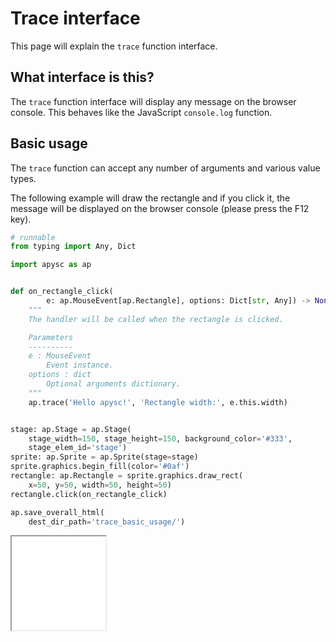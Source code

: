 # Trace interface

This page will explain the `trace` function interface.

## What interface is this?

The `trace` function interface will display any message on the browser console. This behaves like the JavaScript `console.log` function.

## Basic usage

The `trace` function can accept any number of arguments and various value types.

The following example will draw the rectangle and if you click it, the message will be displayed on the browser console (please press the F12 key).

```py
# runnable
from typing import Any, Dict

import apysc as ap


def on_rectangle_click(
        e: ap.MouseEvent[ap.Rectangle], options: Dict[str, Any]) -> None:
    """
    The handler will be called when the rectangle is clicked.

    Parameters
    ----------
    e : MouseEvent
        Event instance.
    options : dict
        Optional arguments dictionary.
    """
    ap.trace('Hello apysc!', 'Rectangle width:', e.this.width)


stage: ap.Stage = ap.Stage(
    stage_width=150, stage_height=150, background_color='#333',
    stage_elem_id='stage')
sprite: ap.Sprite = ap.Sprite(stage=stage)
sprite.graphics.begin_fill(color='#0af')
rectangle: ap.Rectangle = sprite.graphics.draw_rect(
    x=50, y=50, width=50, height=50)
rectangle.click(on_rectangle_click)

ap.save_overall_html(
    dest_dir_path='trace_basic_usage/')
```

<iframe src="static/trace_basic_usage/index.html" width="150" height="150"></iframe>
